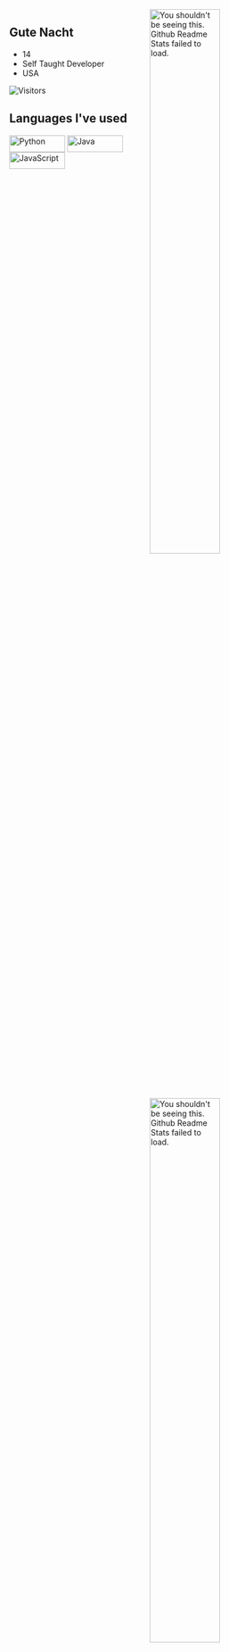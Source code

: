 <img width="50%" align="right" src="https://github-readme-stats.vercel.app/api?username=gutenacht0221&count_private=true&include_all_commits=true&show_icons=true&theme=midnight-purple&icon_color=fff&hide_border=true" alt="You shouldn't be seeing this. Github Readme Stats failed to load.">
<img width="50%" align="right" src="https://github-readme-stats.vercel.app/api/top-langs?username=gutenacht0221&theme=midnight-purple&layout=compact&hide_border=true&langs_count=10&exclude_repo=mcp1.8.9op" alt="You shouldn't be seeing this. Github Readme Stats failed to load.">

## Gute Nacht
- 14
- Self Taught Developer
- USA

<img src="https://visitor-badge.glitch.me/badge?page_id=gutenacht0221&color=000&text=Visitors&style=for-the-badge&logo=GitBook&logoColor=white&left_color=black&right_color=purple" alt="Visitors">

## Languages I've used
<img width="100px" height="30px" alt="Python" align="center" src="https://img.shields.io/badge/-Python-007aff?style=flat&logo=python&logoColor=black"/> <img width="100px" height="30px" alt="Java" align="center" src="https://img.shields.io/badge/-Java-e66a17?style=flat&logo=openjdk&logoColor=black"/> <img width="100px" height="30px" alt="JavaScript" align="center" src="https://img.shields.io/badge/JavaScript-323330?style=flat&logo=javascript&logoColor=black"/>

